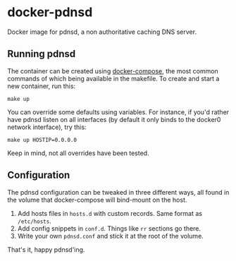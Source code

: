 # docker-pdnsd
Docker image for pdnsd, a non authoritative caching DNS server.

## Running pdnsd

The container can be created using
[docker-compose](https://docs.docker.com/compose/), the most common commands of
which being available in the makefile. To create and start a new container, run
this:

```shell
make up
```

You can override some defaults using variables. For instance, if you'd rather
have pdnsd listen on all interfaces (by default it only binds to the docker0
network interface), try this:

```shell
make up HOSTIP=0.0.0.0
```

Keep in mind, not all overrides have been tested.

## Configuration

The pdnsd configuration can be tweaked in three different ways, all found in
the volume that docker-compose will bind-mount on the host.

1. Add hosts files in `hosts.d` with custom records. Same format as
   `/etc/hosts`.
2. Add config snippets in `conf.d`. Things like `rr` sections go there.
3. Write your own `pdnsd.conf` and stick it at the root of the volume.

That's it, happy pdnsd'ing.
